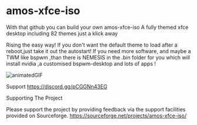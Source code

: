 # amos-xfce-iso

With that github you can build your own amos-xfce-iso
A fully themed xfce desktop including 82 themes just a klick away

Rising the easy way!
If you don't want the default theme to load after a reboot,just take it out the autostart!
If you need more software, and maybe a TWM like bspwm ,than there is NEMESIS in the .bin folder for you which will install nvidia ,a customised bspwm-desktop and lots of apps !

![animatedGIF](https://user-images.githubusercontent.com/83895060/179169890-4f203099-2846-443e-9eb8-9b4126428cf2.gif)

Support 
https://discord.gg/pCGGNn43EG

Supporting The Project

Please support the project by providing feedback via the support facilities provided on Sourceforge.
https://sourceforge.net/projects/amos-xfce-iso/
